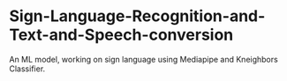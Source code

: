 # Sign-Language-Recognition-and-Text-and-Speech-conversion
An ML model, working on sign language using Mediapipe and Kneighbors Classifier.
